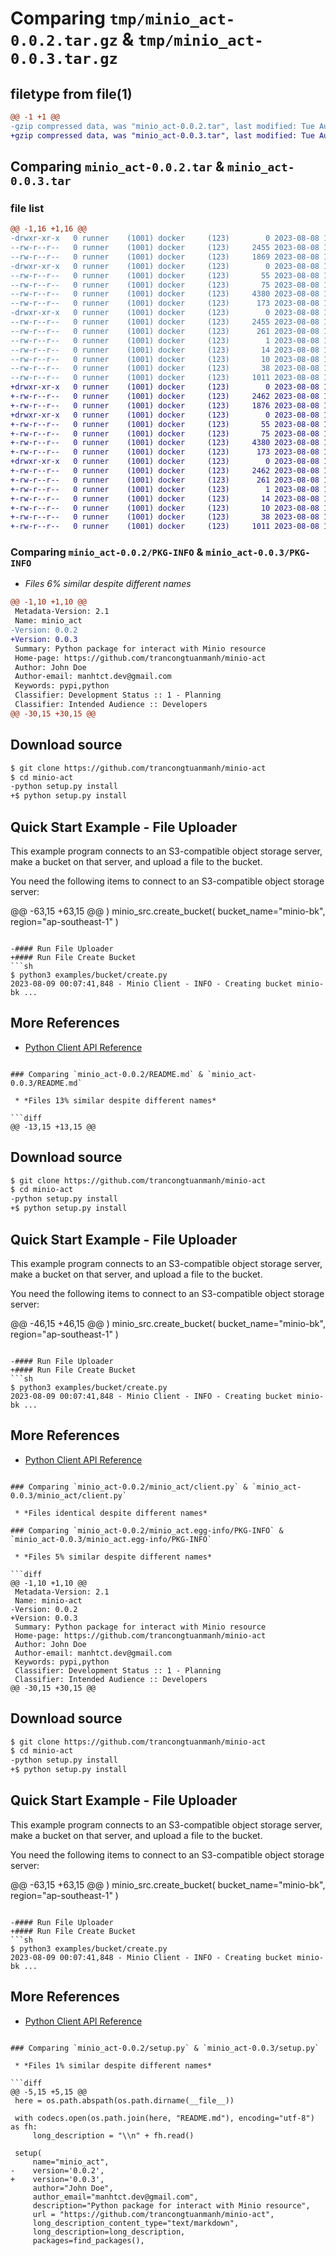 # Comparing `tmp/minio_act-0.0.2.tar.gz` & `tmp/minio_act-0.0.3.tar.gz`

## filetype from file(1)

```diff
@@ -1 +1 @@
-gzip compressed data, was "minio_act-0.0.2.tar", last modified: Tue Aug  8 17:23:49 2023, max compression
+gzip compressed data, was "minio_act-0.0.3.tar", last modified: Tue Aug  8 17:28:21 2023, max compression
```

## Comparing `minio_act-0.0.2.tar` & `minio_act-0.0.3.tar`

### file list

```diff
@@ -1,16 +1,16 @@
-drwxr-xr-x   0 runner    (1001) docker     (123)        0 2023-08-08 17:23:49.107692 minio_act-0.0.2/
--rw-r--r--   0 runner    (1001) docker     (123)     2455 2023-08-08 17:23:49.107692 minio_act-0.0.2/PKG-INFO
--rw-r--r--   0 runner    (1001) docker     (123)     1869 2023-08-08 17:23:46.000000 minio_act-0.0.2/README.md
-drwxr-xr-x   0 runner    (1001) docker     (123)        0 2023-08-08 17:23:49.103692 minio_act-0.0.2/minio_act/
--rw-r--r--   0 runner    (1001) docker     (123)       55 2023-08-08 17:23:46.000000 minio_act-0.0.2/minio_act/__init__.py
--rw-r--r--   0 runner    (1001) docker     (123)       75 2023-08-08 17:23:46.000000 minio_act-0.0.2/minio_act/bucket.py
--rw-r--r--   0 runner    (1001) docker     (123)     4380 2023-08-08 17:23:46.000000 minio_act-0.0.2/minio_act/client.py
--rw-r--r--   0 runner    (1001) docker     (123)      173 2023-08-08 17:23:46.000000 minio_act-0.0.2/minio_act/log.py
-drwxr-xr-x   0 runner    (1001) docker     (123)        0 2023-08-08 17:23:49.103692 minio_act-0.0.2/minio_act.egg-info/
--rw-r--r--   0 runner    (1001) docker     (123)     2455 2023-08-08 17:23:49.000000 minio_act-0.0.2/minio_act.egg-info/PKG-INFO
--rw-r--r--   0 runner    (1001) docker     (123)      261 2023-08-08 17:23:49.000000 minio_act-0.0.2/minio_act.egg-info/SOURCES.txt
--rw-r--r--   0 runner    (1001) docker     (123)        1 2023-08-08 17:23:49.000000 minio_act-0.0.2/minio_act.egg-info/dependency_links.txt
--rw-r--r--   0 runner    (1001) docker     (123)       14 2023-08-08 17:23:49.000000 minio_act-0.0.2/minio_act.egg-info/requires.txt
--rw-r--r--   0 runner    (1001) docker     (123)       10 2023-08-08 17:23:49.000000 minio_act-0.0.2/minio_act.egg-info/top_level.txt
--rw-r--r--   0 runner    (1001) docker     (123)       38 2023-08-08 17:23:49.107692 minio_act-0.0.2/setup.cfg
--rw-r--r--   0 runner    (1001) docker     (123)     1011 2023-08-08 17:23:48.000000 minio_act-0.0.2/setup.py
+drwxr-xr-x   0 runner    (1001) docker     (123)        0 2023-08-08 17:28:21.309888 minio_act-0.0.3/
+-rw-r--r--   0 runner    (1001) docker     (123)     2462 2023-08-08 17:28:21.309888 minio_act-0.0.3/PKG-INFO
+-rw-r--r--   0 runner    (1001) docker     (123)     1876 2023-08-08 17:28:18.000000 minio_act-0.0.3/README.md
+drwxr-xr-x   0 runner    (1001) docker     (123)        0 2023-08-08 17:28:21.309888 minio_act-0.0.3/minio_act/
+-rw-r--r--   0 runner    (1001) docker     (123)       55 2023-08-08 17:28:18.000000 minio_act-0.0.3/minio_act/__init__.py
+-rw-r--r--   0 runner    (1001) docker     (123)       75 2023-08-08 17:28:18.000000 minio_act-0.0.3/minio_act/bucket.py
+-rw-r--r--   0 runner    (1001) docker     (123)     4380 2023-08-08 17:28:18.000000 minio_act-0.0.3/minio_act/client.py
+-rw-r--r--   0 runner    (1001) docker     (123)      173 2023-08-08 17:28:18.000000 minio_act-0.0.3/minio_act/log.py
+drwxr-xr-x   0 runner    (1001) docker     (123)        0 2023-08-08 17:28:21.309888 minio_act-0.0.3/minio_act.egg-info/
+-rw-r--r--   0 runner    (1001) docker     (123)     2462 2023-08-08 17:28:21.000000 minio_act-0.0.3/minio_act.egg-info/PKG-INFO
+-rw-r--r--   0 runner    (1001) docker     (123)      261 2023-08-08 17:28:21.000000 minio_act-0.0.3/minio_act.egg-info/SOURCES.txt
+-rw-r--r--   0 runner    (1001) docker     (123)        1 2023-08-08 17:28:21.000000 minio_act-0.0.3/minio_act.egg-info/dependency_links.txt
+-rw-r--r--   0 runner    (1001) docker     (123)       14 2023-08-08 17:28:21.000000 minio_act-0.0.3/minio_act.egg-info/requires.txt
+-rw-r--r--   0 runner    (1001) docker     (123)       10 2023-08-08 17:28:21.000000 minio_act-0.0.3/minio_act.egg-info/top_level.txt
+-rw-r--r--   0 runner    (1001) docker     (123)       38 2023-08-08 17:28:21.309888 minio_act-0.0.3/setup.cfg
+-rw-r--r--   0 runner    (1001) docker     (123)     1011 2023-08-08 17:28:20.000000 minio_act-0.0.3/setup.py
```

### Comparing `minio_act-0.0.2/PKG-INFO` & `minio_act-0.0.3/PKG-INFO`

 * *Files 6% similar despite different names*

```diff
@@ -1,10 +1,10 @@
 Metadata-Version: 2.1
 Name: minio_act
-Version: 0.0.2
+Version: 0.0.3
 Summary: Python package for interact with Minio resource
 Home-page: https://github.com/trancongtuanmanh/minio-act
 Author: John Doe
 Author-email: manhtct.dev@gmail.com
 Keywords: pypi,python
 Classifier: Development Status :: 1 - Planning
 Classifier: Intended Audience :: Developers
@@ -30,15 +30,15 @@
 ```
 
 ## Download source
 
 ```sh
 $ git clone https://github.com/trancongtuanmanh/minio-act
 $ cd minio-act
-python setup.py install
+$ python setup.py install
 ```
 
 ## Quick Start Example - File Uploader
 This example program connects to an S3-compatible object storage server, make a bucket on that server, and upload a file to the bucket.
 
 You need the following items to connect to an S3-compatible object storage server:
 
@@ -63,15 +63,15 @@
 )
 minio_src.create_bucket(
     bucket_name="minio-bk",
     region="ap-southeast-1"
 )
 ```
 
-#### Run File Uploader
+#### Run File Create Bucket
 ```sh
 $ python3 examples/bucket/create.py
 2023-08-09 00:07:41,848 - Minio Client - INFO - Creating bucket minio-bk ...
 ```
 
 ## More References
 * [Python Client API Reference](https://min.io/docs/minio/linux/developers/python/API.html)
```

### Comparing `minio_act-0.0.2/README.md` & `minio_act-0.0.3/README.md`

 * *Files 13% similar despite different names*

```diff
@@ -13,15 +13,15 @@
 ```
 
 ## Download source
 
 ```sh
 $ git clone https://github.com/trancongtuanmanh/minio-act
 $ cd minio-act
-python setup.py install
+$ python setup.py install
 ```
 
 ## Quick Start Example - File Uploader
 This example program connects to an S3-compatible object storage server, make a bucket on that server, and upload a file to the bucket.
 
 You need the following items to connect to an S3-compatible object storage server:
 
@@ -46,15 +46,15 @@
 )
 minio_src.create_bucket(
     bucket_name="minio-bk",
     region="ap-southeast-1"
 )
 ```
 
-#### Run File Uploader
+#### Run File Create Bucket
 ```sh
 $ python3 examples/bucket/create.py
 2023-08-09 00:07:41,848 - Minio Client - INFO - Creating bucket minio-bk ...
 ```
 
 ## More References
 * [Python Client API Reference](https://min.io/docs/minio/linux/developers/python/API.html)
```

### Comparing `minio_act-0.0.2/minio_act/client.py` & `minio_act-0.0.3/minio_act/client.py`

 * *Files identical despite different names*

### Comparing `minio_act-0.0.2/minio_act.egg-info/PKG-INFO` & `minio_act-0.0.3/minio_act.egg-info/PKG-INFO`

 * *Files 5% similar despite different names*

```diff
@@ -1,10 +1,10 @@
 Metadata-Version: 2.1
 Name: minio-act
-Version: 0.0.2
+Version: 0.0.3
 Summary: Python package for interact with Minio resource
 Home-page: https://github.com/trancongtuanmanh/minio-act
 Author: John Doe
 Author-email: manhtct.dev@gmail.com
 Keywords: pypi,python
 Classifier: Development Status :: 1 - Planning
 Classifier: Intended Audience :: Developers
@@ -30,15 +30,15 @@
 ```
 
 ## Download source
 
 ```sh
 $ git clone https://github.com/trancongtuanmanh/minio-act
 $ cd minio-act
-python setup.py install
+$ python setup.py install
 ```
 
 ## Quick Start Example - File Uploader
 This example program connects to an S3-compatible object storage server, make a bucket on that server, and upload a file to the bucket.
 
 You need the following items to connect to an S3-compatible object storage server:
 
@@ -63,15 +63,15 @@
 )
 minio_src.create_bucket(
     bucket_name="minio-bk",
     region="ap-southeast-1"
 )
 ```
 
-#### Run File Uploader
+#### Run File Create Bucket
 ```sh
 $ python3 examples/bucket/create.py
 2023-08-09 00:07:41,848 - Minio Client - INFO - Creating bucket minio-bk ...
 ```
 
 ## More References
 * [Python Client API Reference](https://min.io/docs/minio/linux/developers/python/API.html)
```

### Comparing `minio_act-0.0.2/setup.py` & `minio_act-0.0.3/setup.py`

 * *Files 1% similar despite different names*

```diff
@@ -5,15 +5,15 @@
 here = os.path.abspath(os.path.dirname(__file__))
 
 with codecs.open(os.path.join(here, "README.md"), encoding="utf-8") as fh:
     long_description = "\\n" + fh.read()
 
 setup(
     name="minio_act",
-    version='0.0.2',
+    version='0.0.3',
     author="John Doe",
     author_email="manhtct.dev@gmail.com",
     description="Python package for interact with Minio resource",
     url = "https://github.com/trancongtuanmanh/minio-act",
     long_description_content_type="text/markdown",
     long_description=long_description,
     packages=find_packages(),
```

